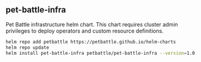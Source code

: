 ## pet-battle-infra

Pet Battle infrastructure helm chart. This chart requires cluster admin privileges to deploy operators and custom resource definitions.

```bash
helm repo add petbattle https://petbattle.github.io/helm-charts
helm repo update
helm install pet-battle-infra petbattle/pet-battle-infra --version=1.0.3 --set pet-battle-infra.operatorgroup.enabled=true --set pet-battle-infra.operatorgroup.targetNamespaces={petbattle} --namespace petbattle --create-namespace --generate-name
```
